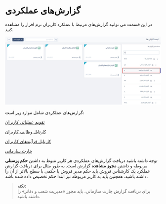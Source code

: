 # گزارش‌های عملکردی
در این قسمت می توانید گزارش‌های مرتبط با عملکرد کاربران نرم افزار  را مشاهده کنید. 

![گزارش‌های عملکردی](./Images/performance-report-access.jpg)

گزارش‌های عملکردی شامل موارد زیر است:

[تقویم عملیاتی کاربران](https://github.com/1stco/PayamGostarDocs/blob/master/help%202.5.4/Management-and-reports/Functional-reports/User-Operating-Calendar/User-Operating-Calendar.md)

[کارتابل وظایف کاربران](https://github.com/1stco/PayamGostarDocs/blob/master/help%202.5.4/Management-and-reports/Functional-reports/Cardboard-user-tasks/Cardboard-user-tasks.md)

[کارتابل فرآیندهای کاربران](https://github.com/1stco/PayamGostarDocs/blob/master/help%202.5.4/Management-and-reports/Functional-reports/Cardboard-user-processes/Cardboard-user-processes.md)

[چارت سازمانی](https://github.com/1stco/PayamGostarDocs/blob/master/help%202.5.4/Management-and-reports/Functional-reports/Chart/Chart.md)

توجه داشته باشید دریافت گزارش‌های عملکردی هر کاربر منوط به داشتن **حکم پرسنلی** مربوطه و داشتن **مجوز مشاهده** گزارش است. به طور مثال برای دریافت گزارش عملکرد یک کارشناس فروش باید حکم مدیر فروش یا حکمی با سطح بالاتر از آن را داشته باشید. همچنین باید به کاربر مربوطه نیز ابتدا حکم تخصیص داده شده باشد. 

> **نکته:** <br>برای دریافت گزارش چارت سازمانی، باید مجوز «مدیریت شعب و دفاتر» را داشته باشید.    

